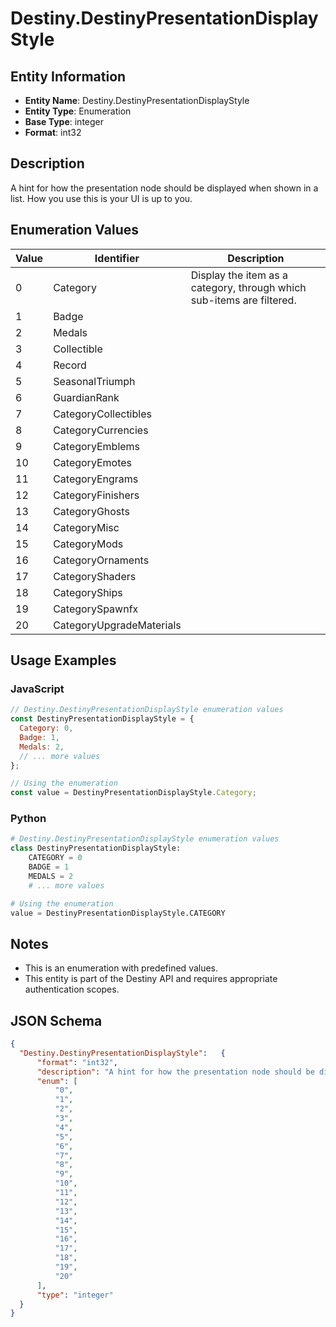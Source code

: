 # Destiny.DestinyPresentationDisplayStyle

## Entity Information
- **Entity Name**: Destiny.DestinyPresentationDisplayStyle
- **Entity Type**: Enumeration
- **Base Type**: integer
- **Format**: int32

## Description
A hint for how the presentation node should be displayed when shown in a list. How you use this is your UI is up to you.

## Enumeration Values

| Value | Identifier | Description |
|-------|------------|-------------|
| 0 | Category | Display the item as a category, through which sub-items are filtered. |
| 1 | Badge |  |
| 2 | Medals |  |
| 3 | Collectible |  |
| 4 | Record |  |
| 5 | SeasonalTriumph |  |
| 6 | GuardianRank |  |
| 7 | CategoryCollectibles |  |
| 8 | CategoryCurrencies |  |
| 9 | CategoryEmblems |  |
| 10 | CategoryEmotes |  |
| 11 | CategoryEngrams |  |
| 12 | CategoryFinishers |  |
| 13 | CategoryGhosts |  |
| 14 | CategoryMisc |  |
| 15 | CategoryMods |  |
| 16 | CategoryOrnaments |  |
| 17 | CategoryShaders |  |
| 18 | CategoryShips |  |
| 19 | CategorySpawnfx |  |
| 20 | CategoryUpgradeMaterials |  |

## Usage Examples

### JavaScript
```javascript
// Destiny.DestinyPresentationDisplayStyle enumeration values
const DestinyPresentationDisplayStyle = {
  Category: 0,
  Badge: 1,
  Medals: 2,
  // ... more values
};

// Using the enumeration
const value = DestinyPresentationDisplayStyle.Category;
```

### Python
```python
# Destiny.DestinyPresentationDisplayStyle enumeration values
class DestinyPresentationDisplayStyle:
    CATEGORY = 0
    BADGE = 1
    MEDALS = 2
    # ... more values

# Using the enumeration
value = DestinyPresentationDisplayStyle.CATEGORY
```

## Notes
- This is an enumeration with predefined values.
- This entity is part of the Destiny API and requires appropriate authentication scopes.

## JSON Schema
```json
{
  "Destiny.DestinyPresentationDisplayStyle":   {
      "format": "int32",
      "description": "A hint for how the presentation node should be displayed when shown in a list. How you use this is your UI is up to you.",
      "enum": [
          "0",
          "1",
          "2",
          "3",
          "4",
          "5",
          "6",
          "7",
          "8",
          "9",
          "10",
          "11",
          "12",
          "13",
          "14",
          "15",
          "16",
          "17",
          "18",
          "19",
          "20"
      ],
      "type": "integer"
  }
}
```
